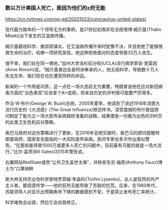 ### 数以万计美国人死亡，是因为他们的z府无能
https://cn.nytimes.com/op-ed/20201023/coronavirus-united-states/

现代最为致命的一个领导无方的事例，是21世纪初南非在总统塔博·姆贝基(Thabo Mbeki)治下发生的艾滋病传播。

姆贝基藐视科学，推崇阴谋论，在艾滋病传播开来时犹豫不决，并且拒绝了能够挽救生命的治疗。哈佛一项研究发现，他这种拒绝面对的态度导致33万人丧生。

很不幸，我们处在同一境地，”加州大学洛杉矶分校(UCLA)流行病学家安·里莫因(Anne Rimoin)说。“姆贝基身边全是阿谀奉承的人，他无视科学，导致数十万人失去生命，我们现在也在遭受同样的命运。

新闻的一个作用是问责，这一点在一场大选前尤为重要。特朗普说他在应对新冠病毒方面的“出色表现”应该拿个A+成绩，但来自历史的评判很可能要严厉得多。

乔治·W·布什(George W. Bush)总统，2005年夏季，他读到了讲述1918年流感大流行历史的《大流感》(The Great Influenza)预览样书。深受震撼的布什敦促顾问制定了能为又一场大型传染病做好准备的战略，结果便是一份极为出色的396页的此类卫生危机应对策略。

奥巴马政府对这份策略进行了更新，在2016年总统交接时，奥巴马的顾问提醒特朗普政府，国家安全面临的一大风险是传染病。民间专家也多次作出类似警告。“在那些能导致1000万或更多人死亡的问题中，目前最有可能的就是一场大流行，”比尔·盖茨(Bill Gates)2015年警告说。

右翼网站RedState谴责“公共卫生盖世太保”，并称安东尼·福奇(Anthony Fauci)博士为“口罩纳粹

斯大林支持农业伪科学家特罗菲姆·李森科(Trofim Lysenko)，此人是狂热的共产主义者，鄙视遗传学——他的狂热无能导致了苏联的饥荒。后来，在1980年代，苏联领导人对显示出预期寿命下降的数据感到不安，于是禁止发布死亡率统计。

科学难免会出错，然后它会自我修正。
